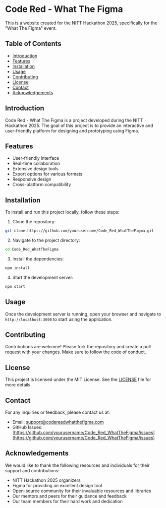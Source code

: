 # Code Red - What The Figma

This is a website created for the NITT Hackathon 2025, specifically for the "What The Figma" event.

## Table of Contents
- [Introduction](#introduction)
- [Features](#features)
- [Installation](#installation)
- [Usage](#usage)
- [Contributing](#contributing)
- [License](#license)
- [Contact](#contact)
- [Acknowledgements](#acknowledgements)

## Introduction
Code Red - What The Figma is a project developed during the NITT Hackathon 2025. The goal of this project is to provide an interactive and user-friendly platform for designing and prototyping using Figma.

## Features
- User-friendly interface
- Real-time collaboration
- Extensive design tools
- Export options for various formats
- Responsive design
- Cross-platform compatibility

## Installation
To install and run this project locally, follow these steps:

1. Clone the repository:
  ```bash
  git clone https://github.com/yourusername/Code_Red_WhatTheFigma.git
  ```
2. Navigate to the project directory:
  ```bash
  cd Code_Red_WhatTheFigma
  ```
3. Install the dependencies:
  ```bash
  npm install
  ```
4. Start the development server:
  ```bash
  npm start
  ```

## Usage
Once the development server is running, open your browser and navigate to `http://localhost:3000` to start using the application.

## Contributing
Contributions are welcome! Please fork the repository and create a pull request with your changes. Make sure to follow the code of conduct.

## License
This project is licensed under the MIT License. See the [LICENSE](LICENSE) file for more details.

## Contact
For any inquiries or feedback, please contact us at:
- Email: support@codereadwhatthefigma.com
- GitHub Issues: [https://github.com/yourusername/Code_Red_WhatTheFigma/issues](https://github.com/yourusername/Code_Red_WhatTheFigma/issues)

## Acknowledgements
We would like to thank the following resources and individuals for their support and contributions:
- NITT Hackathon 2025 organizers
- Figma for providing an excellent design tool
- Open-source community for their invaluable resources and libraries
- Our mentors and peers for their guidance and feedback
- Our team members for their hard work and dedication